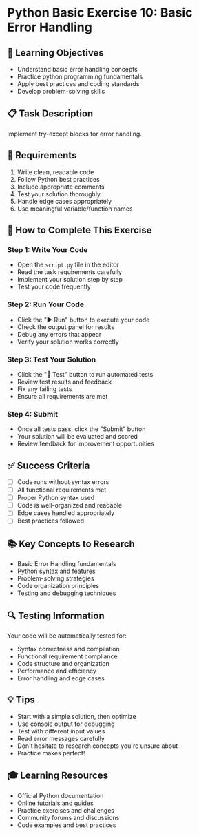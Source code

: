 # Python Basic Exercise 10: Basic Error Handling

## 🎯 Learning Objectives
- Understand basic error handling concepts
- Practice python programming fundamentals
- Apply best practices and coding standards
- Develop problem-solving skills

## 📋 Task Description
Implement try-except blocks for error handling.

## 🔧 Requirements
1. Write clean, readable code
2. Follow Python best practices
3. Include appropriate comments
4. Test your solution thoroughly
5. Handle edge cases appropriately
6. Use meaningful variable/function names

## 🚀 How to Complete This Exercise

### Step 1: Write Your Code
- Open the `script.py` file in the editor
- Read the task requirements carefully
- Implement your solution step by step
- Test your code frequently

### Step 2: Run Your Code
- Click the "▶️ Run" button to execute your code
- Check the output panel for results
- Debug any errors that appear
- Verify your solution works correctly

### Step 3: Test Your Solution
- Click the "🧪 Test" button to run automated tests
- Review test results and feedback
- Fix any failing tests
- Ensure all requirements are met

### Step 4: Submit
- Once all tests pass, click the "Submit" button
- Your solution will be evaluated and scored
- Review feedback for improvement opportunities

## ✅ Success Criteria
- [ ] Code runs without syntax errors
- [ ] All functional requirements met
- [ ] Proper Python syntax used
- [ ] Code is well-organized and readable
- [ ] Edge cases handled appropriately
- [ ] Best practices followed

## 📚 Key Concepts to Research
- Basic Error Handling fundamentals
- Python syntax and features
- Problem-solving strategies
- Code organization principles
- Testing and debugging techniques

## 🔍 Testing Information
Your code will be automatically tested for:
- Syntax correctness and compilation
- Functional requirement compliance
- Code structure and organization
- Performance and efficiency
- Error handling and edge cases

## 💡 Tips
- Start with a simple solution, then optimize
- Use console output for debugging
- Test with different input values
- Read error messages carefully
- Don't hesitate to research concepts you're unsure about
- Practice makes perfect!

## 🎓 Learning Resources
- Official Python documentation
- Online tutorials and guides
- Practice exercises and challenges
- Community forums and discussions
- Code examples and best practices